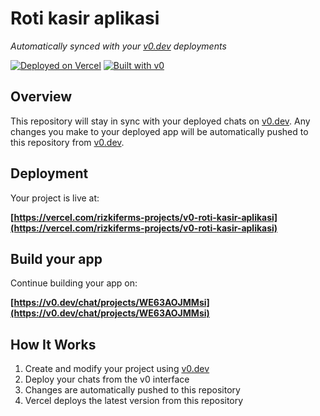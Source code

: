 # Roti kasir aplikasi

*Automatically synced with your [v0.dev](https://v0.dev) deployments*

[![Deployed on Vercel](https://img.shields.io/badge/Deployed%20on-Vercel-black?style=for-the-badge&logo=vercel)](https://vercel.com/rizkiferms-projects/v0-roti-kasir-aplikasi)
[![Built with v0](https://img.shields.io/badge/Built%20with-v0.dev-black?style=for-the-badge)](https://v0.dev/chat/projects/WE63AOJMMsi)

## Overview

This repository will stay in sync with your deployed chats on [v0.dev](https://v0.dev).
Any changes you make to your deployed app will be automatically pushed to this repository from [v0.dev](https://v0.dev).

## Deployment

Your project is live at:

**[https://vercel.com/rizkiferms-projects/v0-roti-kasir-aplikasi](https://vercel.com/rizkiferms-projects/v0-roti-kasir-aplikasi)**

## Build your app

Continue building your app on:

**[https://v0.dev/chat/projects/WE63AOJMMsi](https://v0.dev/chat/projects/WE63AOJMMsi)**

## How It Works

1. Create and modify your project using [v0.dev](https://v0.dev)
2. Deploy your chats from the v0 interface
3. Changes are automatically pushed to this repository
4. Vercel deploys the latest version from this repository
